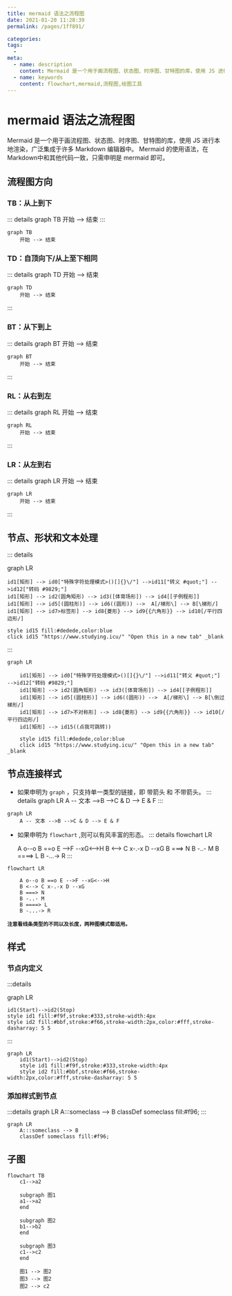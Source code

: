 ```yaml
---
title: mermaid 语法之流程图
date: 2021-01-20 11:28:39
permalink: /pages/1ff891/

categories:
tags:
  - 
meta:
  - name: description 
    content: Mermaid 是一个用于画流程图、状态图、时序图、甘特图的库，使用 JS 进行本地渲染，广泛集成于许多 Markdown 编辑器中。Mermaid 的使用语法，在Markdown中和其他代码一致，只需申明是 mermaid 即可。
  - name: keywords
    content: flowchart,mermaid,流程图,绘图工具
---
```


# mermaid 语法之流程图

Mermaid 是一个用于画流程图、状态图、时序图、甘特图的库，使用 JS 进行本地渲染，广泛集成于许多 Markdown 编辑器中。
Mermaid 的使用语法，在Markdown中和其他代码一致，只需申明是 mermaid 即可。

<!-- more -->



## 流程图方向
### TB：从上到下
::: details
graph TB
    开始 --> 结束
:::

```mermaid
graph TB
    开始 --> 结束
```
### TD：自顶向下/从上至下相同
::: details
graph TD
    开始 --> 结束

```mermaid
graph TD
    开始 --> 结束
```
:::
### BT：从下到上
::: details
graph BT
    开始 --> 结束

```mermaid
graph BT
    开始 --> 结束
```
:::
### RL：从右到左
::: details
graph RL
    开始 --> 结束
```mermaid
graph RL
    开始 --> 结束
```
:::

### LR：从左到右
::: details
graph LR
    开始 --> 结束
```mermaid
graph LR
    开始 --> 结束
```
:::

## 节点、形状和文本处理

::: details

graph LR

    id1[矩形] --> id0["特殊字符处理模式>()[]{}\/"] -->id11["转义 #quot;"] -->id12["转码 #9829;"] 
    id1[矩形] --> id2(圆角矩形) --> id3([体育场形]) --> id4[[子例程形]]
    id1[矩形] --> id5[(圆柱形)] --> id6((圆形)) -->  A[/梯形\] --> B[\梯形/]
    id1[矩形] --> id7>标签形] --> id8{菱形} --> id9{{六角形}} --> id10[/平行四边形/] 

    style id15 fill:#dedede,color:blue
    click id15 "https://www.studying.icu/" "Open this in a new tab" _blank
:::

```mermaid
graph LR

    id1[矩形] --> id0["特殊字符处理模式>()[]{}\/"] -->id11["转义 #quot;"] -->id12["转码 #9829;"] 
    id1[矩形] --> id2(圆角矩形) --> id3([体育场形]) --> id4[[子例程形]] 
    id1[矩形] --> id5[(圆柱形)] --> id6((圆形)) -->  A[/梯形\] --> B[\倒过梯形/]
    id1[矩形] --> id7>不对称形] --> id8{菱形} --> id9{{六角形}} --> id10[/平行四边形/] 
    id1[矩形] --> id15((点我可跳转))
    
    style id15 fill:#dedede,color:blue
    click id15 "https://www.studying.icu/" "Open this in a new tab" _blank
```

## 节点连接样式
- 如果申明为 `graph` ，只支持单一类型的链接，即 带箭头 和 不带箭头。
::: details
graph LR
A -- 文本 -->B -->C & D --> E & F
:::

```mermaid
graph LR
    A -- 文本 -->B -->C & D --> E & F
```
- 如果申明为 `flowchart` ,则可以有风丰富的形态。
::: details
flowchart LR
  
    A o--o B ==o E -->F --xG<-->H
    B <--> C x-.-x D --xG
    B ===> N
    B -..- M
    B ====> L
    B -...-> R
:::

```mermaid
flowchart LR

    A o--o B ==o E -->F --xG<-->H
    B <--> C x-.-x D --xG
    B ===> N
    B -..- M
    B ====> L
    B -...-> R 
```

**`注意看线条类型的不同以及长度，两种图模式都适用。`**


## 样式

### 节点内定义

:::details

graph LR

    id1(Start)-->id2(Stop)
    style id1 fill:#f9f,stroke:#333,stroke-width:4px
    style id2 fill:#bbf,stroke:#f66,stroke-width:2px,color:#fff,stroke-dasharray: 5 5
:::


```mermaid
graph LR
    id1(Start)-->id2(Stop)
    style id1 fill:#f9f,stroke:#333,stroke-width:4px
    style id2 fill:#bbf,stroke:#f66,stroke-width:2px,color:#fff,stroke-dasharray: 5 5
```
### 添加样式到节点

:::details
graph LR
    A:::someclass --> B
    classDef someclass fill:#f96;
:::

```mermaid
graph LR
    A:::someclass --> B
    classDef someclass fill:#f96;
```

## 子图
```mermaid
flowchart TB
    c1-->a2
    
    subgraph 图1
    a1-->a2
    end
    
    subgraph 图2
    b1-->b2
    end
    
    subgraph 图3
    c1-->c2
    end
    
    图1 --> 图2
    图3 --> 图2
    图2 --> c2
```